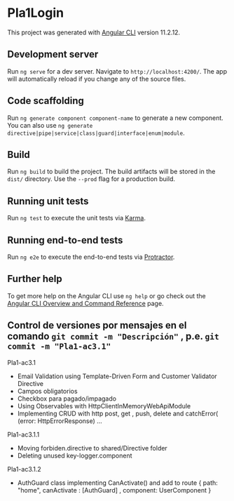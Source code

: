 # Pla1Login 

This project was generated with [Angular CLI](https://github.com/angular/angular-cli) version 11.2.12.

## Development server

Run `ng serve` for a dev server. Navigate to `http://localhost:4200/`. The app will automatically reload if you change any of the source files.

## Code scaffolding

Run `ng generate component component-name` to generate a new component. You can also use `ng generate directive|pipe|service|class|guard|interface|enum|module`.

## Build

Run `ng build` to build the project. The build artifacts will be stored in the `dist/` directory. Use the `--prod` flag for a production build.

## Running unit tests

Run `ng test` to execute the unit tests via [Karma](https://karma-runner.github.io).

## Running end-to-end tests

Run `ng e2e` to execute the end-to-end tests via [Protractor](http://www.protractortest.org/).

## Further help

To get more help on the Angular CLI use `ng help` or go check out the [Angular CLI Overview and Command Reference](https://angular.io/cli) page.


## Control de versiones por mensajes en el comando     `git commit -m "Descripción"` , p.e.   `git commit -m "Pla1-ac3.1"`  

Pla1-ac3.1
- Email Validation  using  Template-Driven Form and Customer Validator Directive
- Campos obligatorios
- Checkbox para pagado/impagado
- Using Observables with HttpClientInMemoryWebApiModule 
- Implementing CRUD with http post, get , push, delete  and       catchError( (error: HttpErrorResponse) ...

Pla1-ac3.1.1
- Moving  forbiden.directive to shared/Directive folder
- Deleting unused key-logger.component

Pla1-ac3.1.2
- AuthGuard class implementing CanActivate() and add to route  { path: "home", canActivate : [AuthGuard] , component: UserComponent }